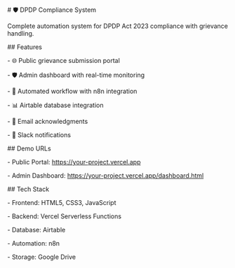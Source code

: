 \# 🛡️ DPDP Compliance System



Complete automation system for DPDP Act 2023 compliance with grievance handling.



\## Features

\- 🌐 Public grievance submission portal

\- 🛡️ Admin dashboard with real-time monitoring  

\- 🤖 Automated workflow with n8n integration

\- 📊 Airtable database integration

\- 📧 Email acknowledgments

\- 💬 Slack notifications



\## Demo URLs

\- Public Portal: https://your-project.vercel.app

\- Admin Dashboard: https://your-project.vercel.app/dashboard.html



\## Tech Stack

\- Frontend: HTML5, CSS3, JavaScript

\- Backend: Vercel Serverless Functions

\- Database: Airtable

\- Automation: n8n

\- Storage: Google Drive

